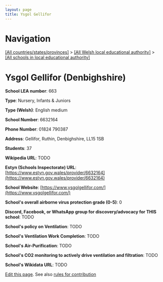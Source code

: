```yaml
---
layout: page
title: Ysgol Gellifor
---
```

# Navigation

[[All countries/states/provinces]](../../..) > [[All Welsh local educational authority]](../..) > [[All schools in local educational authority]](..)

# Ysgol Gellifor (Denbighshire)

**School LEA number**: 663

**Type**: Nursery, Infants & Juniors

**Type (Welsh)**: English medium

**School Number**: 6632164

**Phone Number**: 01824 790387

**Address**: Gellifor, Ruthin, Denbighshire, LL15 1SB

**Students**: 37

**Wikipedia URL**: TODO

**Estyn (Schools Inspectorate) URL**: [https://www.estyn.gov.wales/provider/6632164](https://www.estyn.gov.wales/provider/6632164)

**School Website**: [https://www.ysgolgellifor.com/](https://www.ysgolgellifor.com/)

**School's overall airborne virus protection grade (0-5)**: 0

**Discord, Facebook, or WhatsApp group for discovery/advocacy for THIS school**: TODO

**School's policy on Ventilation**: TODO

**School's Ventilation Work Completion**: TODO

**School's Air-Purification**: TODO

**School's CO2 monitoring to actively drive ventilation and filtration**: TODO

**School's Wikidata URL**: TODO




[Edit this page](https://github.com/VentilationProject/Wales/edit/prif/./Denbighshire/Ysgol_Gellifor.md). See also [rules for contribution](../../../contribution-rules/)